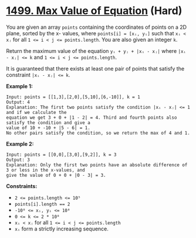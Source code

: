 # [1499. Max Value of Equation][link] (Hard)

[link]: https://leetcode.com/problems/max-value-of-equation/

You are given an array `points` containing the coordinates of points on a 2D plane, sorted by the x-
values, where `points[i] = [xᵢ, yᵢ]` such that `xᵢ < xⱼ` for all `1 <= i < j <= points.length`. You
are also given an integer `k`.

Return the maximum value of the equation  `yᵢ + yⱼ + |xᵢ - xⱼ|` where `|xᵢ - xⱼ| <= k` and `1 <= i < j
<= points.length`.

It is guaranteed that there exists at least one pair of points that satisfy the constraint `|xᵢ - xⱼ|
<= k`.

**Example 1:**

```
Input: points = [[1,3],[2,0],[5,10],[6,-10]], k = 1
Output: 4
Explanation: The first two points satisfy the condition |xᵢ - xⱼ| <= 1 and if we calculate the
equation we get 3 + 0 + |1 - 2| = 4. Third and fourth points also satisfy the condition and give a
value of 10 + -10 + |5 - 6| = 1.
No other pairs satisfy the condition, so we return the max of 4 and 1.
```

**Example 2:**

```
Input: points = [[0,0],[3,0],[9,2]], k = 3
Output: 3
Explanation: Only the first two points have an absolute difference of 3 or less in the x-values, and
give the value of 0 + 0 + |0 - 3| = 3.
```

**Constraints:**

- `2 <= points.length <= 10⁵`
- `points[i].length == 2`
- `-10⁸ <= xᵢ, yᵢ <= 10⁸`
- `0 <= k <= 2 * 10⁸`
- `xᵢ < xⱼ` for all `1 <= i < j <= points.length`
- `xᵢ` form a strictly increasing sequence.
